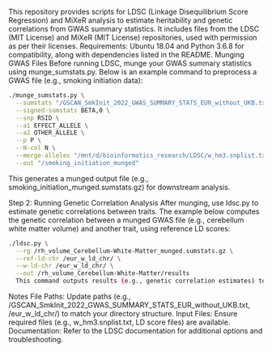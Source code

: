 This repository provides scripts for LDSC (Linkage Disequilibrium Score Regression) and MiXeR analysis to estimate heritability and genetic correlations from GWAS summary statistics. It includes files from the LDSC (MIT License) and MiXeR (MIT License) repositories, used with permission as per their licenses. Requirements: Ubuntu 18.04 and Python 3.6.8 for compatibility, along with dependencies listed in the README.
Munging GWAS Files
Before running LDSC, munge your GWAS summary statistics using munge_sumstats.py. Below is an example command to preprocess a GWAS file (e.g., smoking initiation data):
```bash
./munge_sumstats.py \
  --sumstats "/GSCAN_SmkInit_2022_GWAS_SUMMARY_STATS_EUR_without_UKB.txt" \
  --signed-sumstats BETA,0 \
  --snp RSID \
  --a1 EFFECT_ALLELE \
  --a2 OTHER_ALLELE \
  --p P \
  --N-col N \
  --merge-alleles "/mnt/d/bioinformatics_research/LDSC/w_hm3.snplist.txt" \
  --out "/smoking_initiation_munged"
```
  This generates a munged output file (e.g., smoking_initiation_munged.sumstats.gz) for downstream analysis.

  Step 2: Running Genetic Correlation Analysis
After munging, use ldsc.py to estimate genetic correlations between traits. The example below computes the genetic correlation between a munged GWAS file (e.g., cerebellum white matter volume) and another trait, using reference LD scores:
```bash
./ldsc.py \
  --rg /rh_volume_Cerebellum-White-Matter_munged.sumstats.gz \
  --ref-ld-chr /eur_w_ld_chr/ \
  --w-ld-chr /eur_w_ld_chr/ \
  --out /rh_volume_Cerebellum-White-Matter/results
  This command outputs results (e.g., genetic correlation estimates) to the specified directory (/rh_volume_Cerebellum-White-Matter/results).
```
  Notes
File Paths: Update paths (e.g., /GSCAN_SmkInit_2022_GWAS_SUMMARY_STATS_EUR_without_UKB.txt, /eur_w_ld_chr/) to match your directory structure.
Input Files: Ensure required files (e.g., w_hm3.snplist.txt, LD score files) are available.
Documentation: Refer to the LDSC documentation for additional options and troubleshooting.
